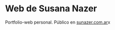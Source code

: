 # Web de Susana Nazer

Portfolio-web personal. Público en [sunazer.com.ar](https://sunazer.com.ar)x
